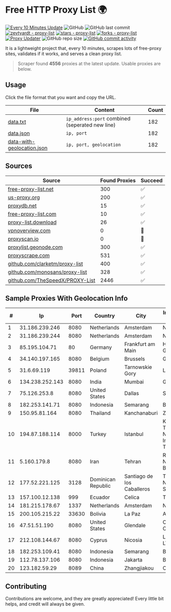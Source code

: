 
# Free HTTP Proxy List 🌍

[![Every 10 Minutes Update](https://github.com/mertguvencli/http-proxy-list/actions/workflows/main.yml/badge.svg?branch=main)](https://github.com/mertguvencli/http-proxy-list/actions/workflows/main.yml)
![GitHub](https://img.shields.io/github/license/mertguvencli/http-proxy-list)
![GitHub last commit](https://img.shields.io/github/last-commit/mertguvencli/http-proxy-list)
[![zevtyardt - proxy-list](https://img.shields.io/static/v1?label=zevtyardt&message=proxy-list&color=blue&logo=github)](https://github.com/zevtyardt/proxy-list "Go to GitHub repo")
[![stars - proxy-list](https://img.shields.io/github/stars/zevtyardt/proxy-list?style=social)](https://github.com/zevtyardt/proxy-list)
[![forks - proxy-list](https://img.shields.io/github/forks/zevtyardt/proxy-list?style=social)](https://github.com/zevtyardt/proxy-list)
[![Proxy Updater](https://github.com/zevtyardt/proxy-list/workflows/Proxy%20Updater/badge.svg)](https://github.com/zevtyardt/proxy-list/actions?query=workflow:"Proxy+Updater")
![GitHub repo size](https://img.shields.io/github/repo-size/zevtyardt/proxy-list)
[![GitHub commit activity](https://img.shields.io/github/commit-activity/m/zevtyardt/proxy-list?logo=commits)](https://github.com/zevtyardt/proxy-list/commits/main)

It is a lightweight project that, every 10 minutes, scrapes lots of free-proxy sites, validates if it works, and serves a clean proxy list.

> Scraper found **4556** proxies at the latest update. Usable proxies are below.

## Usage

Click the file format that you want and copy the URL.

|File|Content|Count|
|----|-------|-----|
|[data.txt](https://raw.githubusercontent.com/mertguvencli/http-proxy-list/main/proxy-list/data.txt)|`ip_address:port` combined (seperated new line)|182|
|[data.json](https://raw.githubusercontent.com/mertguvencli/http-proxy-list/main/proxy-list/data.json)|`ip, port`|182|
|[data-with-geolocation.json](https://raw.githubusercontent.com/mertguvencli/http-proxy-list/main/proxy-list/data-with-geolocation.json)|`ip, port, geolocation`|182|

## Sources

|Source|Found Proxies|Succeed|
|------|-------------|-------|
|[free-proxy-list.net](https://free-proxy-list.net)|300|✅|
|[us-proxy.org](https://www.us-proxy.org)|200|✅|
|[proxydb.net](http://proxydb.net)|15|✅|
|[free-proxy-list.com](https://free-proxy-list.com/?page=&port=&type%5B%5D=http&type%5B%5D=https&up_time=0&search=Search)|10|✅|
|[proxy-list.download](https://www.proxy-list.download/HTTP)|26|✅|
|[vpnoverview.com](https://vpnoverview.com/privacy/anonymous-browsing/free-proxy-servers)|0|🚫|
|[proxyscan.io](https://www.proxyscan.io)|0|🚫|
|[proxylist.geonode.com](https://proxylist.geonode.com/api/proxy-list?limit=300&page=1&sort_by=lastChecked&sort_type=desc&protocols=http,https)|300|✅|
|[proxyscrape.com](https://api.proxyscrape.com/v2/?request=displayproxies&protocol=http&timeout=10000&country=all&ssl=all&anonymity=all)|531|✅|
|[github.com/clarketm/proxy-list](https://raw.githubusercontent.com/clarketm/proxy-list/master/proxy-list-raw.txt)|400|✅|
|[github.com/monosans/proxy-list](https://raw.githubusercontent.com/monosans/proxy-list/main/proxies/http.txt)|328|✅|
|[github.com/TheSpeedX/PROXY-List](https://raw.githubusercontent.com/TheSpeedX/PROXY-List/master/http.txt)|2446|✅|


## Sample Proxies With Geolocation Info

|#|Ip|Port|Country|City|Internet Service Provider|
|-|--|----|-------|----|-------------------------|
|1|31.186.239.246|8080|Netherlands|Amsterdam|NetSkope Inc|
|2|31.186.239.244|8080|Netherlands|Amsterdam|NetSkope Inc|
|3|85.195.104.71|80|Germany|Frankfurt am Main|Host Europe GmbH|
|4|34.140.197.165|8080|Belgium|Brussels|Google LLC|
|5|31.6.69.119|39811|Poland|Tarnowskie Gory|Livenet sp. z o.o.|
|6|134.238.252.143|8080|India|Mumbai|Google LLC|
|7|75.126.253.8|8080|United States|Dallas|SoftLayer|
|8|182.253.141.71|8080|Indonesia|Semarang|Biznet Networks|
|9|150.95.81.164|8080|Thailand|Kanchanaburi|ZCOM|
|10|194.87.188.114|8000|Turkey|Istanbul|Kadir Huseyin Tezcan Nosspeed Internet Teknolojileri|
|11|5.160.179.8|8080|Iran|Tehran|Respina Networks & Beyond PJSC|
|12|177.52.221.125|3128|Dominican Republic|Santiago de los Caballeros|TELERY NETWORKS, S.R.L|
|13|157.100.12.138|999|Ecuador|Celica|Telconet S.A|
|14|181.215.178.67|1337|Netherlands|Amsterdam|NovoServe B.V.|
|15|200.105.215.22|33630|Bolivia|La Paz|AXS Bolivia S. A.|
|16|47.51.51.190|8080|United States|Glendale|Charter Communications|
|17|212.108.144.67|8080|Cyprus|Nicosia|Lifecell Digital LTD|
|18|182.253.109.41|8080|Indonesia|Semarang|Biznet Metronet|
|19|112.78.137.106|8080|Indonesia|Jakarta|Biznet Networks|
|20|123.182.59.29|8089|China|Zhangjiakou|Chinanet|



## Contributing

Contributions are welcome, and they are greatly appreciated! Every
little bit helps, and credit will always be given.

